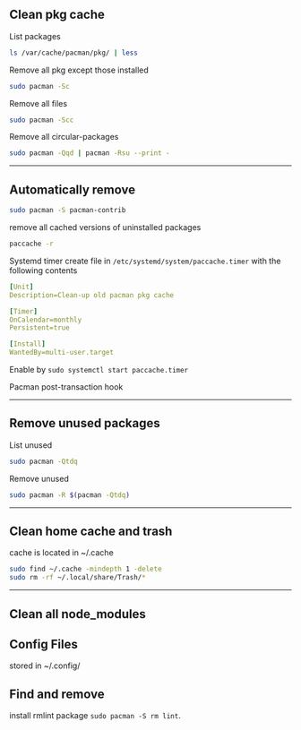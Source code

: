 ## Clean pkg cache

List packages
```bash
ls /var/cache/pacman/pkg/ | less 
```

Remove all pkg except those installed
```bash
sudo pacman -Sc 
```

Remove all files
```bash
sudo pacman -Scc
```

Remove all circular-packages
```bash
sudo pacman -Qqd | pacman -Rsu --print -
```

---

## Automatically remove

```bash
sudo pacman -S pacman-contrib
```

remove all cached versions of uninstalled packages
```bash
paccache -r
```

Systemd timer
create file in `/etc/systemd/system/paccache.timer` with the following contents
```yml
[Unit]
Description=Clean-up old pacman pkg cache

[Timer]
OnCalendar=monthly
Persistent=true

[Install]
WantedBy=multi-user.target
```
Enable by `sudo systemctl start paccache.timer`

Pacman post-transaction hook

---

## Remove unused packages
List unused
```bash
sudo pacman -Qtdq
```

Remove unused
```bash
sudo pacman -R $(pacman -Qtdq)
```

---

## Clean home cache and trash
cache is located in ~/.cache
```bash
sudo find ~/.cache -mindepth 1 -delete
sudo rm -rf ~/.local/share/Trash/*
```

---

## Clean all node_modules


## Config Files
stored in ~/.config/


## Find and remove
install rmlint package `sudo pacman -S rm lint`.
